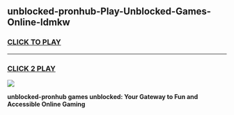 
## unblocked-pronhub-Play-Unblocked-Games-Online-ldmkw
<h3>
<a href="https://premium76.site?title=unblocked-pronhub&ref=25A">CLICK TO PLAY</a></h3>
<hr>

<h3>
<a href="https://premium76.site?title=unblocked-pronhub&ref=25A">CLICK 2 PLAY</a>
  
</h3>

<a href="https://premium76.site?title=unblocked-pronhub&ref=25A"><img src="https://clearcache.store/games.png"></a>


**unblocked-pronhub games unblocked: Your Gateway to Fun and Accessible Online Gaming**
